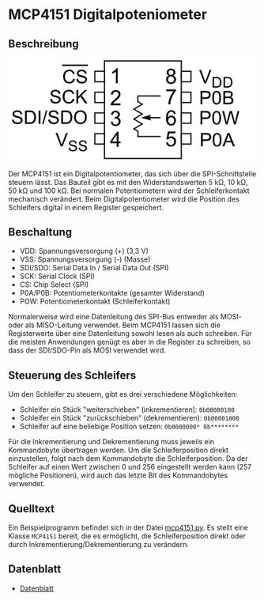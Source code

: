 # MCP4151 Digitalpoteniometer

## Beschreibung

![MCP4151](doc/mcp4151_pinout.png)

Der MCP4151 ist ein Digitalpotentiometer, das sich über die SPI-Schnittstelle 
steuern lässt. Das Bauteil gibt es mit den Widerstandswerten 5 kΩ, 10 kΩ, 50 
kΩ und 100 kΩ. Bei normalen Potentiometern wird der Schleiferkontakt 
mechanisch verändert. Beim Digitalpotentiometer wird die Position des 
Schleifers digital in einem Register gespeichert.

## Beschaltung

- VDD: Spannungsversorgung (+) (3,3 V)
- VSS: Spannungsversorgung (-) (Masse)
- SDI/SDO: Serial Data In / Serial Data Out (SPI)
- SCK: Serial Clock (SPI)
- CS: Chip Select (SPI)
- P0A/P0B: Potentiometerkontakte (gesamter Widerstand)
- POW: Potentiometerkontakt (Schleiferkontakt)

Normalerweise wird eine Datenleitung des SPI-Bus entweder als MOSI- oder als 
MISO-Leitung verwendet. Beim MCP4151 lassen sich die Registerwerte über eine 
Datenleitung sowohl lesen als auch schreiben. Für die meisten Anwendungen 
genügt es aber in die Register zu schreiben, so dass der SDI/SDO-Pin als MOSI 
verwendet wird.

## Steuerung des Schleifers

Um den Schleifer zu steuern, gibt es drei verschiedene Möglichkeiten:
- Schleifer ein Stück "weiterschieben" (inkrementieren): `0b00000100`
- Schleifer ein Stück "zurückschieben" (dekrementieren): `0b00001000`
- Schleifer auf eine beliebige Position setzen: `0b0000000* 0b********`

Für die Inkrementierung und Dekrementierung muss jeweils ein Kommandobyte 
übertragen werden. Um die Schleiferposition direkt einzustellen, folgt nach 
dem Kommandobyte die Schleiferposition. Da der Schleifer auf einen Wert 
zwischen 0 und 256 eingestellt werden kann (257 mögliche Positionen), wird 
auch das letzte Bit des Kommandobytes verwendet.


## Quelltext

Ein Beispielprogramm befindet sich in der Datei [mcp4151.py](mcp4151.py). 
Es stellt eine Klasse `MCP4151` bereit, die es ermöglicht, die 
Schleiferposition direkt oder durch Inkrementierung/Dekrementierung zu 
verändern.

## Datenblatt

- [Datenblatt](doc/mcp4151_datasheet.pdf)

